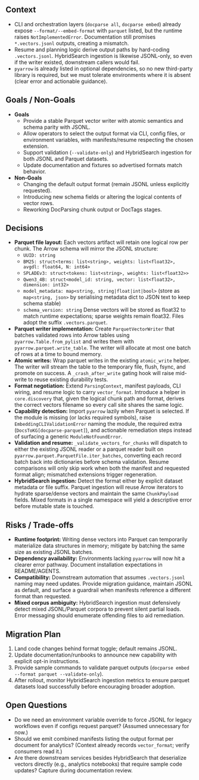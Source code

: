 ## Context
- CLI and orchestration layers (`docparse all`, `docparse embed`) already expose `--format/--embed-format` with `parquet` listed, but the runtime raises `NotImplementedError`. Documentation still promises `*.vectors.jsonl` outputs, creating a mismatch.
- Resume and planning logic derive output paths by hard-coding `.vectors.jsonl`. HybridSearch ingestion is likewise JSONL-only, so even if the writer existed, downstream callers would fail.
- `pyarrow` is already listed in optional dependencies, so no new third-party library is required, but we must tolerate environments where it is absent (clear error and actionable guidance).

## Goals / Non-Goals
- **Goals**
  - Provide a stable Parquet vector writer with atomic semantics and schema parity with JSONL.
  - Allow operators to select the output format via CLI, config files, or environment variables, with manifests/resume respecting the chosen extension.
  - Support validation (`--validate-only`) and HybridSearch ingestion for both JSONL and Parquet datasets.
  - Update documentation and fixtures so advertised formats match behavior.
- **Non-Goals**
  - Changing the default output format (remain JSONL unless explicitly requested).
  - Introducing new schema fields or altering the logical contents of vector rows.
  - Reworking DocParsing chunk output or DocTags stages.

## Decisions
- **Parquet file layout:** Each vectors artifact will retain one logical row per chunk. The Arrow schema will mirror the JSONL structure:
  - `UUID: string`
  - `BM25: struct<terms: list<string>, weights: list<float32>, avgdl: float64, N: int64>`
  - `SPLADEv3: struct<tokens: list<string>, weights: list<float32>>`
  - `Qwen3_4B: struct<model_id: string, vector: list<float32>, dimension: int32>`
  - `model_metadata: map<string, string|float|int|bool>` (store as `map<string, json>` by serialising metadata dict to JSON text to keep schema stable)
  - `schema_version: string`
  Dense vectors will be stored as float32 to match runtime expectations; sparse weights remain float32. Files adopt the suffix `.vectors.parquet`.
- **Parquet writer implementation:** Create `ParquetVectorWriter` that batches validated rows into Arrow tables using `pyarrow.Table.from_pylist` and writes them with `pyarrow.parquet.write_table`. The writer will allocate at most one batch of rows at a time to bound memory.
- **Atomic writes:** Wrap parquet writes in the existing `atomic_write` helper. The writer will stream the table to the temporary file, flush, fsync, and promote on success. A `_crash_after_write` gating hook will raise mid-write to reuse existing durability tests.
- **Format negotiation:** Extend `ParsingContext`, manifest payloads, CLI wiring, and resume logic to carry `vector_format`. Introduce a helper in `core.discovery` that, given the logical chunk path and format, derives the correct vectors filename so every call site shares the same logic.
- **Capability detection:** Import `pyarrow` lazily when Parquet is selected. If the module is missing (or lacks required symbols), raise `EmbeddingCLIValidationError` naming the module, the required extra (`DocsToKG[docparse-parquet]`), and actionable remediation steps instead of surfacing a generic `ModuleNotFoundError`.
- **Validation and resume:** `_validate_vectors_for_chunks` will dispatch to either the existing JSONL reader or a parquet reader built on `pyarrow.parquet.ParquetFile.iter_batches`, converting each record batch back into dictionaries before schema validation. Resume comparisons will only skip work when both the manifest and requested format align; mismatched extensions trigger regeneration.
- **HybridSearch ingestion:** Detect the format either by explicit dataset metadata or file suffix. Parquet ingestion will reuse Arrow iterators to hydrate sparse/dense vectors and maintain the same `ChunkPayload` fields. Mixed formats in a single namespace will yield a descriptive error before mutable state is touched.

## Risks / Trade-offs
- **Runtime footprint:** Writing dense vectors into Parquet can temporarily materialize data structures in memory; mitigate by batching the same size as existing JSONL batches.
- **Dependency availability:** Environments lacking `pyarrow` will now hit a clearer error pathway. Document installation expectations in README/AGENTS.
- **Compatibility:** Downstream automation that assumes `.vectors.jsonl` naming may need updates. Provide migration guidance, maintain JSONL as default, and surface a guardrail when manifests reference a different format than requested.
- **Mixed corpus ambiguity:** HybridSearch ingestion must defensively detect mixed JSONL/Parquet corpora to prevent silent partial loads. Error messaging should enumerate offending files to aid remediation.

## Migration Plan
1. Land code changes behind format toggle; default remains JSONL.
2. Update documentation/runbooks to announce new capability with explicit opt-in instructions.
3. Provide sample commands to validate parquet outputs (`docparse embed --format parquet --validate-only`).
4. After rollout, monitor HybridSearch ingestion metrics to ensure parquet datasets load successfully before encouraging broader adoption.

## Open Questions
- Do we need an environment variable override to force JSONL for legacy workflows even if configs request parquet? (Assumed unnecessary for now.)
- Should we emit combined manifests listing the output format per document for analytics? (Context already records `vector_format`; verify consumers read it.)
- Are there downstream services besides HybridSearch that deserialize vectors directly (e.g., analytics notebooks) that require sample code updates? Capture during documentation review.
